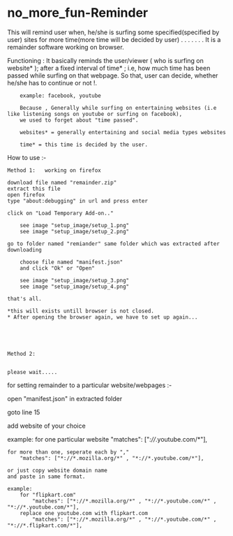 # no_more_fun-Reminder
This will remind user when, he/she is surfing some specified(specified by user) sites for more time(more time will be decided by user) .
.
.
.
.
.
.
It is a remainder software working on browser.

Functioning :
		It basically reminds the user/viewer ( who is surfing on website* ); after a fixed interval of time* ; i.e, how much time has been
		passed while surfing on that webpage. So that, user can decide, whether he/she has to continue or not !.
		
		example: facebook, youtube 
		
		Because , Generally while surfing on entertaining websites (i.e like listening songs on youtube or surfing on facebook), 
		we used to forget about "time passed".
		
		websites* = generally entertaining and social media types websites

		time* = this time is decided by the user.

		
		
		

How to use :-

	Method 1:	working on firefox

	download file named "remainder.zip"
	extract this file
	open firefox
	type "about:debugging" in url and press enter
	
	click on "Load Temporary Add-on.."
	
		see image "setup_image/setup_1.png"
		see image "setup_image/setup_2.png"

	go to folder named "remiander" same folder which was extracted after downloading
		
		choose file named "manifest.json"
		and click "Ok" or "Open"
		
		see image "setup_image/setup_3.png"
		see image "setup_image/setup_4.png"
		
	that's all.

	*this will exists untill browser is not closed.
	* After opening the browser again, we have to set up again...
	
	
	
	
	
	Method 2:
	
	
	please wait.....
		

			







for setting remainder to a particular website/webpages :- 



open "manifest.json" in extracted folder

goto line 15

 add website of your choice
 
 example: 
 	for one particular website
 		"matches": ["*://*.youtube.com/*"], 
 		
	for more than one, seperate each by ","
 		"matches": ["*://*.mozilla.org/*" , "*://*.youtube.com/*"],
 		
	or just copy website domain name
	and paste in same format.
	
	example:
		for "flipkart.com"
			"matches": ["*://*.mozilla.org/*" , "*://*.youtube.com/*" , "*://*.youtube.com/*"],
		replace one youtube.com with flipkart.com
			"matches": ["*://*.mozilla.org/*" , "*://*.youtube.com/*" , "*://*.flipkart.com/*"],
		

